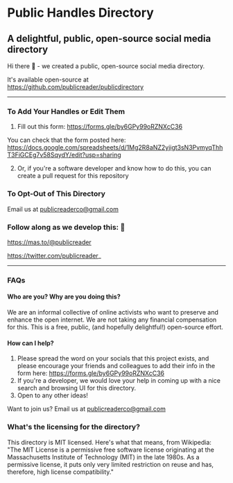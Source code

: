 # Public Handles Directory
A delightful, public, open-source social media directory
---
Hi there 👋 - we created a public, open-source social media directory.

It's available open-source at https://github.com/publicreader/publicdirectory

---
### To Add Your Handles or Edit Them

1) Fill out this form: https://forms.gle/by6GPy99oRZNXcC36

You can check that the form posted here: https://docs.google.com/spreadsheets/d/1Mg2R8aNZ2yjigt3sN3PvmyqThhT3FiGCEg7v58SqydY/edit?usp=sharing

2) Or, if you're a software developer and know how to do this, you can create a pull request for this repository


### To Opt-Out of This Directory

Email us at publicreaderco@gmail.com


### Follow along as we develop this: 🙂

https://mas.to/@publicreader

https://twitter.com/publicreader_

---
### FAQs

#### Who are you? Why are you doing this?
We are an informal collective of online activists who want to preserve and enhance the open internet. We are not taking any financial compensation for this. This is a free, public, (and hopefully delightful!) open-source effort.

#### How can I help?

1) Please spread the word on your socials that this project exists, and please encourage your friends and colleagues to add their info in the form here: https://forms.gle/by6GPy99oRZNXcC36
2) If you're a developer, we would love your help in coming up with a nice search and browsing UI for this directory.
3) Open to any other ideas!

Want to join us? Email us at publicreaderco@gmail.com

### What's the licensing for the directory?

This directory is MIT licensed. Here's what that means, from Wikipedia: "The MIT License is a permissive free software license originating at the Massachusetts Institute of Technology (MIT) in the late 1980s. As a permissive license, it puts only very limited restriction on reuse and has, therefore, high license compatibility."
